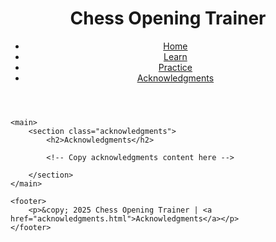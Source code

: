 <!DOCTYPE html>
<html lang="en">
<head>
    <meta charset="UTF-8">
    <meta name="viewport" content="width=device-width, initial-scale=1.0">
    <title>Acknowledgments - Chess Opening Trainer</title>
    <link rel="stylesheet" href="assets/css/style.css">
</head>
<body>
    <header>
        <h1>Chess Opening Trainer</h1>
        <nav>
            <ul>
                <li><a href="index.html">Home</a></li>
                <li><a href="learn.html">Learn</a></li>
                <li><a href="practice.html">Practice</a></li>
                <li><a href="acknowledgments.html">Acknowledgments</a></li>
            </ul>
        </nav>
    </header>

    <main>
        <section class="acknowledgments">
            <h2>Acknowledgments</h2>
            
            <!-- Copy acknowledgments content here -->
            
        </section>
    </main>

    <footer>
        <p>&copy; 2025 Chess Opening Trainer | <a href="acknowledgments.html">Acknowledgments</a></p>
    </footer>
</body>
</html>